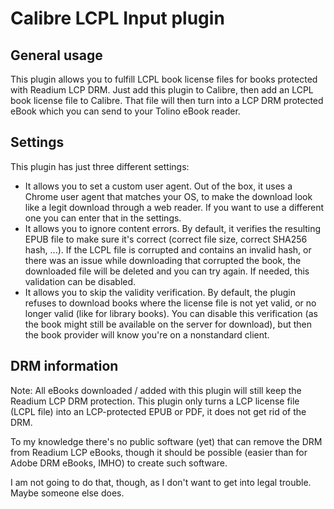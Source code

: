 # Calibre LCPL Input plugin

## General usage

This plugin allows you to fulfill LCPL book license files for books protected with Readium LCP DRM. Just add this plugin to Calibre, then add an LCPL book license file to Calibre. That file will then turn into a LCP DRM protected eBook which you can send to your Tolino eBook reader.

## Settings

This plugin has just three different settings: 

- It allows you to set a custom user agent. Out of the box, it uses a Chrome user agent that matches your OS, to make the download look like a legit download through a web reader. If you want to use a different one you can enter that in the settings. 
- It allows you to ignore content errors. By default, it verifies the resulting EPUB file to make sure it's correct (correct file size, correct SHA256 hash, ...). If the LCPL file is corrupted and contains an invalid hash, or there was an issue while downloading that corrupted the book, the downloaded file will be deleted and you can try again. If needed, this validation can be disabled. 
- It allows you to skip the validity verification. By default, the plugin refuses to download books where the license file is not yet valid, or no longer valid (like for library books). You can disable this verification (as the book might still be available on the server for download), but then the book provider will know you're on a nonstandard client.

## DRM information

Note: All eBooks downloaded / added with this plugin will still keep the Readium LCP DRM protection. This plugin only turns a LCP license file (LCPL file) into an LCP-protected EPUB or PDF, it does not get rid of the DRM. 

To my knowledge there's no public software (yet) that can remove the DRM from Readium LCP eBooks, though it should be possible (easier than for Adobe DRM eBooks, IMHO) to create such software. 

I am not going to do that, though, as I don't want to get into legal trouble. Maybe someone else does. 